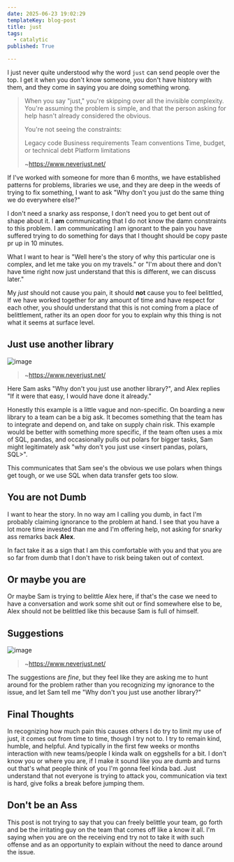 ```yaml
---
date: 2025-06-23 19:02:29
templateKey: blog-post
title: just
tags:
  - catalytic
published: True

---
```


I just never quite understood why the word `just` can send people over the top. I
get it when you don't know someone, you don't have history with them, and they
come in saying you are doing something wrong.

> When you say "just," you're skipping over all the invisible complexity. You're assuming the problem is simple, and that the person asking for help hasn't already considered the obvious.
>
> You're not seeing the constraints:
>
> Legacy code
> Business requirements
> Team conventions
> Time, budget, or technical debt
> Platform limitations
>
> ~<https://www.neverjust.net/>

If I've worked with someone for more than 6 months, we have established
patterns for problems, libraries we use, and they are deep in the weeds of
trying to fix something, I want to ask  "Why don't you just do the same thing
we do everywhere else?"

I don't need a snarky ass response, I don't need you to get bent out of shape
about it. I **am** communicating that I do not know the damn constraints to
this problem.  I am communicating I am ignorant to the pain you have suffered
trying to do something for days that I thought should be copy paste pr up in 10
minutes.

What I want to hear is "Well here's the story of why this particular one is
complex, and let me take you on my travels." or "I'm about there and don't have
time right now just understand that this is different, we can discuss later."

My _just_ should not cause you pain, it should **not** cause you to feel belittled,
If we have worked together for any amount of time and have respect for each
other, you should understand that this is not coming from a place of
belittlement, rather its an open door for you to explain why this thing is not
what it seems at surface level.

## Just use another library

![image](https://dropper.wayl.one/api/file/4404a111-40be-4066-9ba0-08720133f011.webp)
> ~<https://www.neverjust.net/>

Here Sam asks "Why don't you just use another library?", and Alex replies "If
it were that easy, I would have done it already."

Honestly this example is a little vague and non-specific.  On boarding a new
library to a team can be a big ask.  It becomes something that the team has to
integrate and depend on, and take on supply chain risk.  This example would be
better with something more specific, if the team often uses a mix of SQL,
pandas, and occasionally pulls out polars for bigger tasks, Sam  might
legitimately ask "why don't you just use <insert pandas, polars, SQL>".

This communicates that Sam see's the obvious we use polars when things get
tough, or we use SQL when data transfer gets too slow.

## You are not Dumb

I want to hear the story. In no way am I calling you dumb, in fact I'm probably
claiming ignorance to the problem at hand.  I see that you have a lot more time
invested than me and I'm offering help, not asking for snarky ass remarks back
**Alex**.

In fact take it as a sign that I am this comfortable with you and that you are
so far from dumb that I don't have to risk being taken out of context.

## Or maybe you are

Or maybe Sam is trying to belittle Alex here, if that's the case we need to
have a conversation and work some shit out or find somewhere else to be, Alex
should not be belittled like this because Sam is full of himself.

## Suggestions

![image](https://dropper.wayl.one/api/file/b84360f0-a6bf-4c63-84d2-1710c6b06eca.webp)
> ~<https://www.neverjust.net/>

The suggestions are _fine_, but they feel like they are asking me to hunt
around for the problem rather than you recognizing my ignorance to the issue,
and let Sam tell me "Why don't you just use another library?"

## Final Thoughts

In recognizing how much pain this causes others I do try to limit my use of
just, it comes out from time to time, though I try not to.  I try to remain
kind, humble, and helpful.  And typically in the first few weeks or months
interaction with new teams/people I kinda walk on eggshells for a bit.  I don't
know you or where you are, if I make it sound like you are dumb and turns out
that's what people think of you I'm gonna feel kinda bad.  Just understand that
not everyone is trying to attack you, communication via text is hard, give
folks a break before jumping them.

## Don't be an Ass

This post is not trying to say that you can freely belittle your team, go forth
and be the irritating guy on the team that comes off like a know it all.  I'm
saying when you are on the receiving end try not to take it with such offense
and as an opportunity to explain without the need to dance around the issue.
